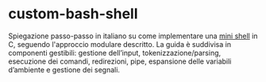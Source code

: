 # custom-bash-shell
Spiegazione passo-passo in italiano su come implementare una [mini shell](https://buggcatcher.github.io/custom-bash-shell/minishell.html) in C, seguendo l'approccio modulare descritto. La guida è suddivisa in componenti gestibili: gestione dell’input, tokenizzazione/parsing, esecuzione dei comandi, redirezioni, pipe, espansione delle variabili d’ambiente e gestione dei segnali. 
